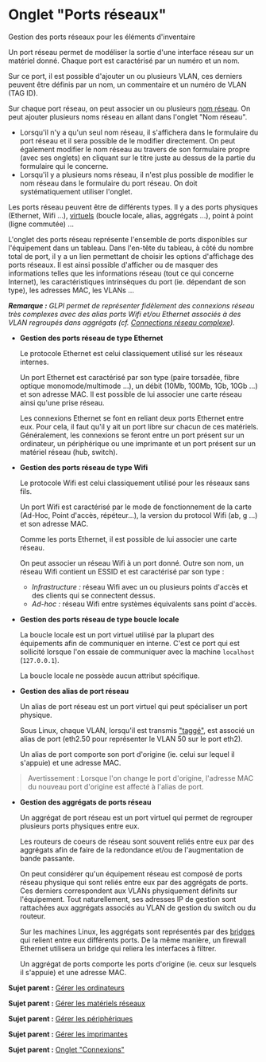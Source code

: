 Onglet "Ports réseaux"
======================

Gestion des ports réseaux pour les éléments d'inventaire

Un port réseau permet de modéliser la sortie d'une interface réseau sur un matériel donné. Chaque port est caractérisé par un numéro et un nom.

Sur ce port, il est possible d'ajouter un ou plusieurs VLAN, ces derniers peuvent être définis par un nom, un commentaire et un numéro de VLAN (TAG ID).

Sur chaque port réseau, on peut associer un ou plusieurs [nom réseau](inventory_ip_network_name.html "Un nom réseau correspond à l'identification unique d'une machine du point de vue d'Internet.").
On peut ajouter plusieurs noms réseau en allant dans l'onglet "Nom réseau".

-   Lorsqu'il n'y a qu'un seul nom réseau, il s'affichera dans le formulaire du port réseau et il sera possible de le modifier directement. On peut également modifier le nom réseau au travers de son formulaire propre (avec ses onglets) en cliquant sur le titre juste au dessus de la partie du formulaire qui le concerne.
-   Lorsqu'il y a plusieurs noms réseau, il n'est plus possible de modifier le nom réseau dans le formulaire du port réseau. On doit systématiquement utiliser l'onglet.

Les ports réseau peuvent être de différents types. Il y a des ports physiques (Ethernet, Wifi ...), [virtuels](glossary/virtual_ports.html)
(boucle locale, alias, aggrégats ...), point à point (ligne commutée)
...

L'onglet des ports réseau représente l'ensemble de ports disponibles sur l'équipement dans un tableau. Dans l'en-tête du tableau, à côté du nombre total de port, il y a un lien permettant de choisir les options
d'affichage des ports réseaux. Il est ainsi possible d'afficher ou de masquer des informations telles que les informations réseau (tout ce qui concerne Internet), les caractéristiques intrinsèques du port (ie. dépendant de son type), les adresses MAC, les VLANs ...

***Remarque :*** *GLPI permet de représenter fidèlement des connexions réseau très complexes avec des alias ports Wifi et/ou Ethernet associés à des VLAN regroupés dans aggrégats (cf. [Connections réseau
complexe](appendix/image_complexe_networkport.html "Connection complexe avec des alias et des aggrégats.")).*

-   **Gestion des ports réseau de type Ethernet**

    Le protocole Ethernet est celui classiquement utilisé sur les réseaux internes.

    Un port Ethernet est caractérisé par son type (paire torsadée, fibre optique monomode/multimode ...), un débit (10Mb, 100Mb, 1Gb, 10Gb ...) et son adresse MAC. Il est possible de lui associer une carte réseau ainsi qu'une prise réseau.

    Les connexions Ethernet se font en reliant deux ports Ethernet entre eux. Pour cela, il faut qu'il y ait un port libre sur chacun de ces matériels. Généralement, les connexions se feront entre un port présent sur un ordinateur, un périphérique ou une imprimante et un port présent sur un matériel réseau (hub, switch).


-   **Gestion des ports réseau de type Wifi**

    Le protocole Wifi est celui classiquement utilisé pour les réseaux sans fils.

    Un port Wifi est caractérisé par le mode de fonctionnement de la carte (Ad-Hoc, Point d'accès, répéteur...), la version du protocol Wifi (ab, g ...) et son adresse MAC.

    Comme les ports Ethernet, il est possible de lui associer une carte réseau.

    On peut associer un réseau Wifi à un port donné. Outre son nom, un réseau Wifi contient un ESSID et est caractérisé par son type :

    -   *Infrastructure :* réseau Wifi avec un ou plusieurs points d'accès et des clients qui se connectent dessus.
    -   *Ad-hoc :* réseau Wifi entre systèmes équivalents sans point d'accès.


-   **Gestion des ports réseau de type boucle locale**

    La boucle locale est un port virtuel utilisé par la plupart des équipements afin de communiquer en interne. C'est ce port qui est sollicité lorsque l'on essaie de communiquer avec la machine `localhost` (`127.0.0.1`).

    La boucle locale ne possède aucun attribut spécifique.
    
-   **Gestion des alias de port réseau**

    Un alias de port réseau est un port virtuel qui peut spécialiser un port physique.

    Sous Linux, chaque VLAN, lorsqu'il est transmis ["taggé"](glossary/tagged_vlan.html), est associé un alias de port (eth2.50 pour représenter le VLAN 50 sur le port eth2).

    Un alias de port comporte son port d'origine (ie. celui sur lequel il s'appuie) et une adresse MAC.

> Avertissement : Lorsque l'on change le port d'origine, l'adresse MAC du nouveau port d'origine est affecté à l'alias de port.
    

-   **Gestion des aggrégats de ports réseau**

    Un aggrégat de port réseau est un port virtuel qui permet de regrouper plusieurs ports physiques entre eux.

    Les routeurs de coeurs de réseau sont souvent reliés entre eux par des aggrégats afin de faire de la redondance et/ou de l'augmentation de bande passante.

    On peut considérer qu'un équipement réseau est composé de ports réseau physique qui sont reliés entre eux par des aggrégats de ports. Ces derniers correspondent aux VLANs physiquement définits sur l'équipement.
Tout naturellement, ses adresses IP de gestion sont rattachées aux aggrégats associés au VLAN de gestion du switch ou du routeur.

    Sur les machines Linux, les aggrégats sont représentés par des [bridges](http://www.linuxfoundation.org/collaborate/workgroups/networking/bridge) qui relient entre eux différents ports. De la même manière, un firewall Ethernet utilisera un bridge qui reliera les interfaces à filtrer.

    Un aggrégat de ports comporte les ports d'origine (ie. ceux sur lesquels il s'appuie) et une adresse MAC.


**Sujet parent :** [Gérer les ordinateurs](index.php?fr/03_Module_Parc/04_Gérer_les_ordinateurs/01_Gérer_les_ordinateurs.md "Les ordinateurs se gèrent depuis le menu Parc > Ordinateurs")

**Sujet parent :** [Gérer les matériels réseaux](index.php?fr/03_Module_Parc/07_Gérer_les_matériels_réseaux.md "Les matériels réseaux se gèrent depuis le menu Parc > Réseaux")

**Sujet parent :** [Gérer les périphériques](index.php?fr/03_Module_Parc/08_Gérer_les_périphériques.md "Les périphériques se gèrent depuis le menu Parc > Périphériques")

**Sujet parent :** [Gérer les imprimantes](index.php?fr/03_Module_Parc/09_Gérer_les_imprimantes.md "Les imprimantes se gèrent depuis le menu Parc > Imprimantes")

**Sujet parent :** [Onglet "Connexions"](index.php?fr/commontabs/item_connexions.md "Gestion des connexions")
